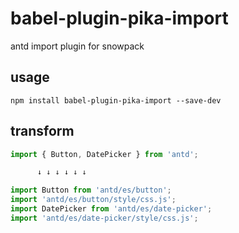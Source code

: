 # babel-plugin-pika-import
antd import plugin for snowpack 

## usage

`npm install babel-plugin-pika-import --save-dev`

## transform

```javascript
import { Button, DatePicker } from 'antd';

      ↓ ↓ ↓ ↓ ↓ ↓

import Button from 'antd/es/button';
import 'antd/es/button/style/css.js';
import DatePicker from 'antd/es/date-picker';
import 'antd/es/date-picker/style/css.js';
```
